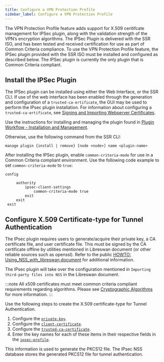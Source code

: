 ```yaml
---
title: Configure a VPN Protection Profile
sidebar_label: Configure a VPN Protection Profile
---
```

The VPN Protection Profile feature adds support for X.509 ceritifcate management for IPSec plugin, along with the validation strength of the VPN’s encryption algorithms. The IPSec Plugin is delivered with the SSR ISO, and has been tested and received certification for use as part of Common Criteria compliance. To use the VPN Protection Profile feature, the IPSec plugin provided with the SSR ISO must be installed and configured as described below. The IPSec plugin is currently the only plugin that is Common Criteria compliant.

## Install the IPSec Plugin

The IPSec plugin can be installed using either the Web Interface, or the SSR CLI. If use of the web interface has been enabled through the generation and configuration of a `trusted-ca-ertificate`, the GUI may be used to perform the IPsec plugin installation. For information about configuring a `trusted-ca-ertificate`, see [Signing and Importing Webserver Certificates](cc_fips_access_mgmt.md#signing-and-importing-webserver-certificates).

Use the instructions for installing and managing the plugin found in [Plugin Workflow - Installation and Management](plugin_intro.md#installation-and-management).

Otherwise, use the following command from the SSR CLI:

`manage plugin {install | remove} [node <node>] name <plugin-name>`

After installing the IPSec plugin, enable `common-criteria-mode` for use in a Common Criteria compliant environment. Use the following code example to set `common-criteria-mode` to `true`:

```
config

     authority
         ipsec-client-settings
             common-criteria-mode true
         exit
     exit
 exit
```

## Configure X.509 Certificate-type for Tunnel Authentication

The IPsec plugin requires users to generate/acquire their private key, a CA certificate file, and user certificate file. This must be signed by the CA certificate offline by utilities mentioned in Libreswan document (or other reliable sources such as openssl). Refer to the public [HOWTO: Using_NSS_with_libreswan document](https://libreswan.org/wiki/HOWTO:_Using_NSS_with_libreswan) for additional information. 

The IPsec plugin will take over the configuration mentioned in `Importing third-party files into NSS` in the Libreswan document. 

:::note
All x509 certificates must meet common criteria compliant requirements regarding algorithms. Please see [Cryptographic Algorithms](cc_fips_access_mgmt.md#ssh-server-cryptographic-algorithms) for more information. 
:::

Use the following steps to create the X.509 certificate-type for Tunnel Authentication. 

1. Configure the [`private-key`](plugin_ipsec_client.md#private-key).
2. Configure the [`client-certificate`](config_command_guide.md#configure-authority-client-certificate).
3. Configure the [`trusted-ca-certificate`](config_command_guide.md#configure-authority-trusted-ca-certificate).
4. Enter the key names for each of these items in their respective fields in the [`ipsec-profile`](plugin_ipsec_client.md#profiles).

This information is used to generate the PKCS12 file. The IPsec NSS database stores the generated PKCS12 file for tunnel authentication. 